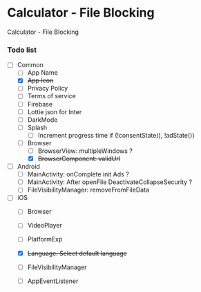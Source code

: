 # Calculator - File Blocking
Calculator - File Blocking

### Todo list

- [ ] Common
  - [ ] App Name 
  - [x] ~~App Icon~~ 
  - [ ] Privacy Policy
  - [ ] Terms of service
  - [ ] Firebase 
  - [ ] Lottie json for Inter
  - [ ] DarkMode
  - [ ] Splash
    - [ ] Increment progress time if (!consentState(), !adState())
  - [ ] Browser
    - [ ] BrowserView: multipleWindows ?
    - [x] ~~BrowserComponent: validUrl~~
- [ ] Android
  - [ ] MainActivity: onComplete init Ads ?
  - [ ] MainActivity: After openFile DeactivateCollapseSecurity ?
  - [ ] FileVisibilityManager: removeFromFileData
- [ ] iOS
  - [ ] Browser
  - [ ] VideoPlayer
  - [ ] PlatformExp
  - [x] ~~Language: Select default language~~
  - [ ] FileVisibilityManager
  - [ ] AppEventListener

